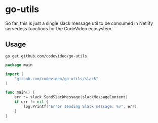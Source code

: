 # go-utils

So far, this is just a single slack message util to be consumed in Netlify serverless functions for the CodeVideo ecosystem.

## Usage

```shell
go get github.com/codevideo/go-utils
```

```go
package main

import (
    "github.com/codevideo/go-utils/slack"
)

func main() {
    err := slack.SendSlackMessage(slackMessageContent)
	if err != nil {
		log.Printf("Error sending Slack message: %v", err)
	}
}
```

